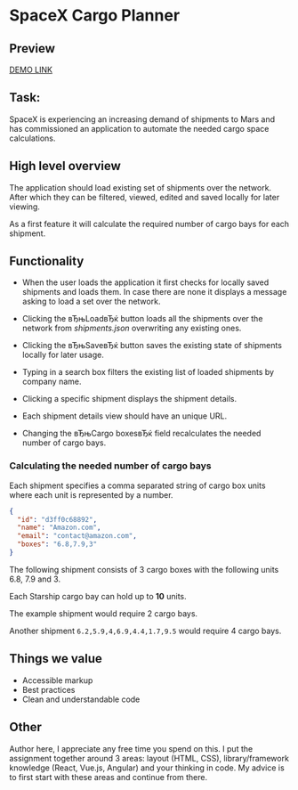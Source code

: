 # SpaceX Cargo Planner

## Preview
  [DEMO LINK](https://AVronskyi.github.io/react-spacex-cargo-planner/)

## Task:
SpaceX is experiencing an increasing demand of shipments to Mars and has commissioned an application to automate the needed cargo space calculations.

## High level overview

The application should load existing set of shipments over the network. After which they can be filtered, viewed, edited and saved locally for later viewing.

As a first feature it will calculate the required number of cargo bays for each shipment. 

## Functionality

* When the user loads the application it first checks for locally saved shipments and loads them. In case there are none it displays a message asking to load a set over the network.

* Clicking the вЂњLoadвЂќ button loads all the shipments over the network from _shipments.json_ overwriting any existing ones.

* Clicking the вЂњSaveвЂќ button saves the existing state of shipments locally for later usage.

* Typing in a search box filters the existing list of loaded shipments by company name.

* Clicking a specific shipment displays the shipment details.

* Each shipment details view should have an unique URL.

* Changing the вЂњCargo boxesвЂќ field recalculates the needed number of cargo bays.

### Calculating the needed number of cargo bays

Each shipment specifies a comma separated string of cargo box units where each unit is represented by a number.

```JSON
{
  "id": "d3ff0c68892",
  "name": "Amazon.com",
  "email": "contact@amazon.com",
  "boxes": "6.8,7.9,3"
}
```

The following shipment consists of 3 cargo boxes with the following units 6.8, 7.9 and 3.

Each Starship cargo bay can hold up to **10** units.

The example shipment would require 2 cargo bays.

Another shipment `6.2,5.9,4,6.9,4.4,1.7,9.5` would require 4 cargo bays.

## Things we value

* Accessible markup
* Best practices
* Clean and understandable code

## Other

Author here, I appreciate any free time you spend on this. I put the assignment together around 3 areas: layout (HTML, CSS), library/framework knowledge (React, Vue.js, Angular) and your thinking in code. My advice is to first start with these areas and continue from there.
